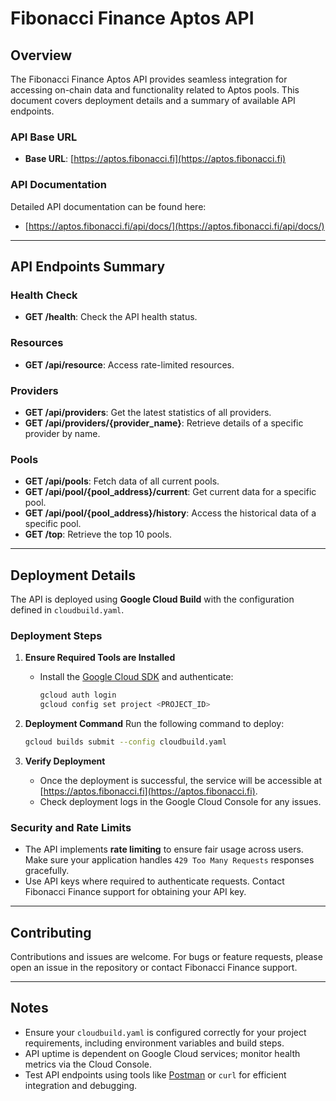 # Fibonacci Finance Aptos API

## Overview

The Fibonacci Finance Aptos API provides seamless integration for accessing on-chain data and functionality related to Aptos pools. This document covers deployment details and a summary of available API endpoints.

### API Base URL

- **Base URL**: [https://aptos.fibonacci.fi](https://aptos.fibonacci.fi)

### API Documentation

Detailed API documentation can be found here:
- [https://aptos.fibonacci.fi/api/docs/](https://aptos.fibonacci.fi/api/docs/)

---

## API Endpoints Summary

### Health Check
- **GET /health**: Check the API health status.

### Resources
- **GET /api/resource**: Access rate-limited resources.

### Providers
- **GET /api/providers**: Get the latest statistics of all providers.
- **GET /api/providers/{provider_name}**: Retrieve details of a specific provider by name.

### Pools
- **GET /api/pools**: Fetch data of all current pools.
- **GET /api/pool/{pool_address}/current**: Get current data for a specific pool.
- **GET /api/pool/{pool_address}/history**: Access the historical data of a specific pool.
- **GET /top**: Retrieve the top 10 pools.

---

## Deployment Details

The API is deployed using **Google Cloud Build** with the configuration defined in `cloudbuild.yaml`.

### Deployment Steps

1. **Ensure Required Tools are Installed**
   - Install the [Google Cloud SDK](https://cloud.google.com/sdk/docs/install) and authenticate:
     ```bash
     gcloud auth login
     gcloud config set project <PROJECT_ID>
     ```

2. **Deployment Command**
   Run the following command to deploy:
   ```bash
   gcloud builds submit --config cloudbuild.yaml
   ```

3. **Verify Deployment**
   - Once the deployment is successful, the service will be accessible at [https://aptos.fibonacci.fi](https://aptos.fibonacci.fi).
   - Check deployment logs in the Google Cloud Console for any issues.

### Security and Rate Limits

- The API implements **rate limiting** to ensure fair usage across users. Make sure your application handles `429 Too Many Requests` responses gracefully.
- Use API keys where required to authenticate requests. Contact Fibonacci Finance support for obtaining your API key.

---

## Contributing

Contributions and issues are welcome. For bugs or feature requests, please open an issue in the repository or contact Fibonacci Finance support.

---

## Notes

- Ensure your `cloudbuild.yaml` is configured correctly for your project requirements, including environment variables and build steps.
- API uptime is dependent on Google Cloud services; monitor health metrics via the Cloud Console.
- Test API endpoints using tools like [Postman](https://www.postman.com/) or `curl` for efficient integration and debugging.
